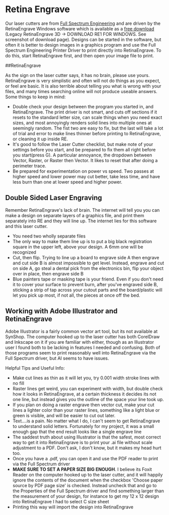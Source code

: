 # Retina Engrave

Our laser cutters are from [Full Spectrum Engineering](https://fslaser.com/) and are driven by the RetinaEngrave Windows software which is available as a [free download](https://fslaser.com/RetinaEngrave) (Legacy RetinaEngrave 3D  -> DOWNLOAD RE1 FOR WINDOWS.  See screenshot of download page). Designs can be started in the software, but often it is better to design images in a graphics program and use the Full Spectrum Engineering Printer Driver to print directly into RetinaEngrave.  To do this, start RetinaEngrave first, and then open your image file to print.

##RetinaEngrave

As the sign on the laser cutter says, it has no brain, please use yours.  RetinaEngrave is very simplistic and often will not do things as you expect, or feel are basic.  It is also terrible about telling you what is wrong with your files, and many times searching online will not produce useable answers. Some things to keep in mind: 

* Double check your design between the program you started in, and RetinaEngrave.  The print driver is not smart, and cuts off sections if it resets to the standard letter size, can scale things when you need exact sizes, and most annoyingly renders solid lines into multiple ones at seemingly random.  The fist two are easy to fix, but the last will take a lot of trial and error to make lines thinner before printing to RetinaEngrave, or cleaning it up inside RE.
* It's good to follow the Laser Cutter checklist, but make note of your settings before you start, and be prepared to fix them all right before you start(press G).  A particular annoyance, the dropdown between Vector, Raster, or Raster then Vector.  It likes to reset that after doing a perimeter trace.
* Be prepared for experimentation on power vs speed.  Two passes at higher speed and lower power may cut better, take less time, and have less burn than one at lower speed and higher power.

## Double Sided Laser Engraving

Remember RetinaEngrave's lack of brain.  The internet will tell you you can make a design on separate layers of a graphics file, and print them separately into RE and they will line up.  The internet lies for this software and this laser cutter.  

* You need two wholly separate files
* The only way to make them line up is to put a big black registration square in the upper left, above your design.  A 6mm one will be recognized
* Cut, then flip.  Trying to line up a board to engrave side A then engrave and cut side B is almost impossible to get level.  Instead, engrave and cut on side A, go steal a dental pick from the electronics bin, flip your object over in place, then engrave side B
* Blue painters tape or masking tape is your friend. Even if you don't need it to cover your surface to prevent burn, after you've engraved side B, sticking a strip of tap across your cutout parts and the board/plastic will let you pick up most, if not all, the pieces at once off the bed.

## Working with Adobe Illustrator and RetinaEngrave

Adobe Illustrator is a fairly common vector art tool, but its not available at SynShop.  The computer hooked up to the laser cutter has both CorelDraw and Inkscape on it if you are familiar with either, though as an Illustrator user I found both to be lacking in features I needed and confusing.  Both of those programs seem to print reasonably well into RetinaEngrave via the Full Spectrum driver, but AI seems to have issues.

Helpful Tips and Useful Info:

* Make cut lines as thin as it will let you, try 0.001 width stroke lines with no fill
* Raster lines get weird, you can experiment with width, but double check how it looks in RetinaEngrave, at a certain thickness it decides its not one line, but instead gives you the outline of the space your line took up.
* If you plan on doing a raster engrave then vector cut, make your cut lines a lighter color than your raster lines, something like a light blue or green is visible, and will be easier to cut out later.
* Text....is a pain.  No matter what I do, I can't seem to get RetinaEngrave to understand solid letters.  Fortunately for my project, it was a small enough gap that the end result looks like a single engrave line
* The saddest truth about using Illustrator is that the safest, most correct way to get it into RetinaEngrave is to print your .ai file without scale adjustment to a PDF.  Don't ask, I don't know, but it makes my head hurt too.
* Once you have a .pdf, you can open it and use the PDF reader to print via the Full Spectrum driver
* <b>MAKE SURE TO SET A PAPER SIZE BIG ENOUGH</b>.  I believe its Foxit Reader on the computer hooked up to the laser cutter, and it will happily ignore the contents of the document when the checkbox 'Choose paper source by PDF page size' is checked.  Instead uncheck that and go to the Properties of the Full Spectrum driver and find something larger than the measurement of your design, for instance to get my 12 x 12 design into RetinaEngrave I had to select C size sheet
* Printing this way will import the design into RetinaEngrave
